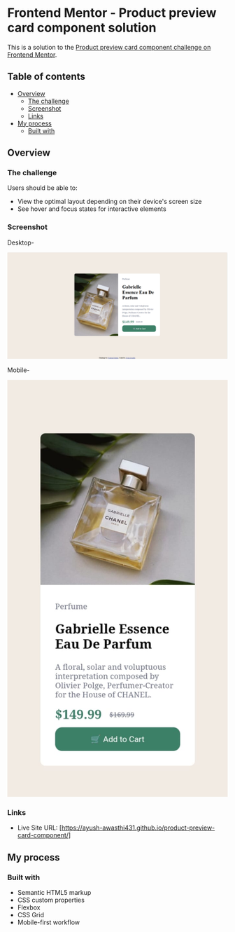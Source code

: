 # Frontend Mentor - Product preview card component solution

This is a solution to the [Product preview card component challenge on Frontend Mentor](https://www.frontendmentor.io/challenges/product-preview-card-component-GO7UmttRfa). 

## Table of contents

- [Overview](#overview)
  - [The challenge](#the-challenge)
  - [Screenshot](#screenshot)
  - [Links](#links)
- [My process](#my-process)
  - [Built with](#built-with)


## Overview

### The challenge

Users should be able to:

- View the optimal layout depending on their device's screen size
- See hover and focus states for interactive elements

### Screenshot

Desktop-

![screenshot](./solution-desktop.png)

Mobile- 

![screenshot](./solution-mobile.jpg)
### Links

- Live Site URL: [https://ayush-awasthi431.github.io/product-preview-card-component/]

## My process

### Built with

- Semantic HTML5 markup
- CSS custom properties
- Flexbox
- CSS Grid
- Mobile-first workflow

